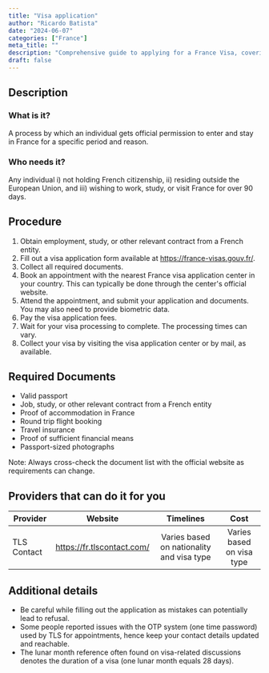 ```yaml
---
title: "Visa application"
author: "Ricardo Batista"
date: "2024-06-07"
categories: ["France"]
meta_title: ""
description: "Comprehensive guide to applying for a France Visa, covering the procedure, required documents, and providers that can assist you."
draft: false
---
```


## Description
### What is it?
A process by which an individual gets official permission to enter and stay in France for a specific period and reason.
### Who needs it?
Any individual i) not holding French citizenship, ii) residing outside the European Union, and iii) wishing to work, study, or visit France for over 90 days.

## Procedure
1. Obtain employment, study, or other relevant contract from a French entity.
2. Fill out a visa application form available at https://france-visas.gouv.fr/.
3. Collect all required documents.
4. Book an appointment with the nearest France visa application center in your country. This can typically be done through the center's official website.
5. Attend the appointment, and submit your application and documents. You may also need to provide biometric data.
6. Pay the visa application fees.
7. Wait for your visa processing to complete. The processing times can vary.
8. Collect your visa by visiting the visa application center or by mail, as available.

## Required Documents
- Valid passport
- Job, study, or other relevant contract from a French entity
- Proof of accommodation in France
- Round trip flight booking
- Travel insurance
- Proof of sufficient financial means
- Passport-sized photographs

Note: Always cross-check the document list with the official website as requirements can change.

## Providers that can do it for you

| Provider        |     Website     |     Timelines    |       Cost      |
| --------------- | --------------- |  :-------------: | :-------------: |
| TLS Contact      |  https://fr.tlscontact.com/       |   Varies based on nationality and visa type      |        Varies based on visa type       |

## Additional details
- Be careful while filling out the application as mistakes can potentially lead to refusal.
- Some people reported issues with the OTP system (one time password) used by TLS for appointments, hence keep your contact details updated and reachable.
- The lunar month reference often found on visa-related discussions denotes the duration of a visa (one lunar month equals 28 days).